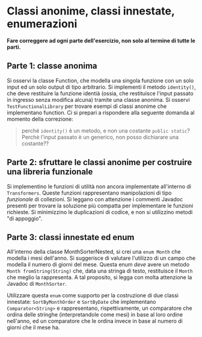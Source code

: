 # Classi anonime, classi innestate, enumerazioni

**Fare correggere ad ogni parte dell'esercizio, non solo al termine di tutte le parti.**

## Parte 1: classe anonima

Si osservi la classe Function, che modella una singola funzione con un solo input ed un solo output di tipo arbitrario.
Si implementi il metodo `identity()`, che deve restituire la funzione identià
(ossia, che restituisce l'input passato in ingresso senza modifica alcuna)
tramite una classe anonima.
Si osservi `TestFunctionalLibrary` per trovare esempi di classi anonime che implementano function.
Ci si prepari a rispondere alla seguente domanda al momento della correzione:
> perché `identity()` è un metodo, e non una costante `public static`?
Perchè l'input passato è un generico, non posso dichiarare una costante??

## Parte 2: sfruttare le classi anonime per costruire una libreria funzionale

Si implementino le funzioni di utilità non ancora implementate all'interno di `Transformers`.
Queste funzioni rappresentano manipolazioni di tipo *funzionale* di collezioni.
Si leggano con attenzione i commenti Javadoc presenti per trovare la soluzione più compatta per implementare le funzioni
richieste.
Si minimizzino le duplicazioni di codice, e non si utilizzino metodi "di appoggio".

## Parte 3: classi innestate ed enum

All'interno della classe MonthSorterNested, si crei una `enum Month` che modella i mesi dell'anno.
Si suggerisce di valutare l'utilizzo di un campo che modella il numero di giorni del mese.
Questa enum *deve* avere un metodo `Month fromString(String)` che, data una stringa di testo, restituisce il `Month`
che meglio la rappresenta. A tal proposito, si legga con molta attenzione la Javadoc di `MonthSorter`.

Utilizzare questa `enum` come supporto per la costruzione di due classi innestate: `SortByMonthOrder` e `SortByDate`
che implementano `Comparator<String>` e rappresentano, rispettivamente, un comparatore che ordina delle stringhe
(interpretandole come mesi) in base al loro ordine nell'anno, ed un comparatore che le ordina invece in base al numero
di giorni che il mese ha.
